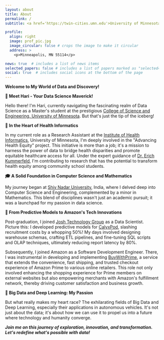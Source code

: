 ```yaml
---
layout: about
title: About
permalink: /
subtitle: <a href='https://twin-cities.umn.edu'>University of Minnesota</a>. Minneapolis, MN.

profile:
  align: right
  image: prof_pic.jpg
  image_circular: false # crops the image to make it circular
  address: >
    <p>Minneapolis, MN 55114</p>

news: true  # includes a list of news items
selected_papers: false # includes a list of papers marked as "selected={true}"
social: true  # includes social icons at the bottom of the page
---
```


**Welcome to My World of Data and Discovery!**  

**🚀 Meet Hari - Your Data Science Maverick!**

Hello there! I'm Hari, currently navigating the fascinating realm of Data Science as a Master's student at the prestigious [College of Science and Engineering, University of Minnesota](). But that's just the tip of the iceberg!

**🏥 In the Heart of Health Informatics**

In my current role as a Research Assistant at the [Institute of Health Informatics](https://healthinformatics.umn.edu/), University of Minnesota, I'm deeply involved in the "Advancing Health Equity" project. This initiative is more than a job; it's a mission to harness the power of data to bridge health disparities and promote equitable healthcare access for all. Under the expert guidance of [Dr. Erich Kummerfeld](https://healthinformatics.umn.edu/staff/erich-kummerfeld), I'm contributing to research that has the potential to transform health equity among community school students.

**🎓 A Solid Foundation in Computer Science and Mathematics**

My journey began at [Shiv Nadar University](https://snu.edu.in/home), India, where I delved deep into Computer Science and Engineering, complemented by a minor in Mathematics. This blend of disciplines wasn't just an academic pursuit; it was a launchpad for my passion in data science.

**💼 From Predictive Models to Amazon's Tech Innovations**

Post-graduation, I joined [Josh Technology Group](https://www.joshtechnologygroup.com/) as a Data Scientist. Picture this: I developed predictive models for [CalyxPod](https://www.pod.ai/), slashing recruitment costs by a whopping 50%! My days involved designing warehouse schemas, crafting ETL pipelines, and fine-tuning SQL scripts and OLAP techniques, ultimately reducing report latency by 80%.

Subsequently, I joined Amazon as a Software Development Engineer. There, I was instrumental in developing and implementing [BuyWithPrime](https://buywithprime.amazon.com/), a service that extends the convenience, fast shipping, and trusted checkout experience of Amazon Prime to various online retailers. This role not only involved enhancing the shopping experience for Prime members on external websites but also empowering merchants with Amazon's fulfillment network, thereby driving customer satisfaction and business growth.

<!-- As a Software Development Engineer, I was at the forefront of [BuyWithPrime](https://buywithprime.amazon.com/), Amazon's one-click solution , architecting the core returns lifecycle for D2C orders. My role was a blend of innovation and collaboration, contributing to the groundbreaking BwP LFBF (Label-Free Box-Free) returns architecture. -->

**🌟 Big Data and Deep Learning: My Passion**

But what really makes my heart race? The exhilarating fields of Big Data and Deep Learning, especially their applications in autonomous vehicles. It's not just about the data; it's about how we can use it to propel us into a future where technology and humanity converge.

***Join me on this journey of exploration, innovation, and transformation. Let's redefine what's possible with data!***
